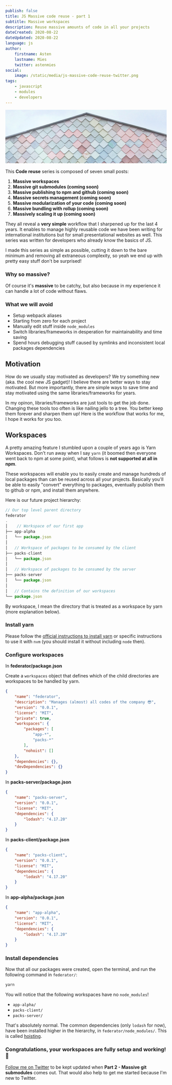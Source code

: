 ```yaml
---
publish: false
title: JS Massive code reuse - part 1
subtitle: Massive workspaces
description: Reuse massive amounts of code in all your projects
dateCreated: 2020-08-22
dateUpdated: 2020-08-22
language: js
author:
    firstname: Asten
    lastname: Mies
    twitter: astenmies
social:
    image: /static/media/js-massive-code-reuse-twitter.png
tags:
    - javascript
    - modules
    - developers
---
```


![JS Massive Code Reuse](/static/media/js-massive-code-reuse-cover.png)

This **Code reuse** series is composed of seven small posts:

1. **Massive workspaces**
2. **Massive git submodules (coming soon)**
3. **Massive publishing to npm and github (coming soon)**
4. **Massive secrets management (coming soon)**
5. **Massive modularization of your code (coming soon)**
6. **Massive bundling with rollup (coming soon)**
7. **Massively scaling it up (coming soon)**

They all reveal a **very simple** workflow that I sharpened up for the last 4 years. It enables to manage highly reusable code we have been writing for international institutions but for small presentational websites as well. This series was written for developers who already know the basics of JS. 

I made this series as simple as possible, cutting it down to the bare minimum and removing all extraneous complexity, so yeah we end up with pretty easy stuff don't be surprised!

### Why so massive?

Of course it's **massive** to be catchy, but also because in my experience it can handle a lot of code without flaws.

### What we will avoid

- Setup webpack aliases
- Starting from zero for each project
- Manually edit stuff inside `node_modules`
- Switch libraries/frameworks in desperation for maintainability and time saving
- Spend hours debugging stuff caused by symlinks and inconsistent local packages dependencies

## Motivation

How do we usually stay motivated as developers? We try something new (aka. the cool new JS gadget)!
I believe there are better ways to stay motivated. But more importantly, there are simple ways to save time and stay motivated using the same libraries/frameworks for years.

In my opinon, libraries/frameworks are just tools to get the job done. Changing these tools too often is like nailing jello to a tree. You better keep them forever and sharpen them up! Here is the workflow that works for me, I hope it works for you too.

## Workspaces

A pretty amazing feature I stumbled upon a couple of years ago is Yarn Workspaces. Don't run away when I say `yarn` (it boomed then everyone went back to npm at some point), what follows is **not supported at all in npm**.

These workspaces will enable you to easily create and manage hundreds of local packages than can be reused across all your projects. Basically you'll be able to easily "convert" everything to packages, eventually publish them to github or npm, and install them anywhere.

Here is our future project hierarchy:

```js
// Our top level parent directory
federator
.
│    // Workspace of our first app
├── app-alpha
│   └── package.json
│
│   // Workspace of packages to be consumed by the client
├── packs-client
│   └── package.json
│
│   // Workspace of packages to be consumed by the server
├── packs-server
│   └── package.json
│
│   // Contains the definition of our workspaces
└── package.json
```

By workspace, I mean the directory that is treated as a workspace by yarn (more explanation below).

### Install yarn

Please follow the [official instructions to install yarn](https://classic.yarnpkg.com/en/docs/install) or specific instructions to use it with `nvm` (you should install it without including `node` then).

### Configure workspaces

In **federator/package.json**

Create a `workspaces` object that defines which of the child directories are workspaces to be handled by yarn.

```json
{
	"name": "federator",
	"description": "Manages (almost) all codes of the company 😎",
	"version": "0.0.1",
	"license": "MIT",
	"private": true,
	"workspaces": {
		"packages": [
			"app-*",
			"packs-*"
		],
		"nohoist": []
	},
	"dependencies": {},
	"devDependencies": {}
}
```

In **packs-server/package.json**

```json
{
	"name": "packs-server",
	"version": "0.0.1",
	"license": "MIT",
	"dependencies": {
		"lodash": "4.17.20"
	}
}
```

In **packs-client/package.json**

```json
{
	"name": "packs-client",
	"version": "0.0.1",
	"license": "MIT",
	"dependencies": {
		"lodash": "4.17.20"
	}
}
```

In **app-alpha/package.json**

```json
{
	"name": "app-alpha",
	"version": "0.0.1",
	"license": "MIT",
	"dependencies": {
		"lodash": "4.17.20"
	}
}
```

### Install dependencies

Now that all our packages were created, open the terminal, and run the following command in `federator/`:

```sh
yarn
```

You will notice that the following workspaces have no `node_modules`!

- `app-alpha/`
- `packs-client/`
- `packs-server/`

That's absolutely normal. The common dependencies (only `lodash` for now), have been installed higher in the hierarchy, in `federator/node_modules/`. This is called [hoisting](https://classic.yarnpkg.com/blog/2018/02/15/nohoist/).

### **Congratulations, your workspaces are fully setup and working! 🎉**

[Follow me on Twitter](https://twitter.com/astenmies) to be kept updated when **Part 2 - Massive git submodules** comes out. That would also help to get me started because I'm new to Twitter.

